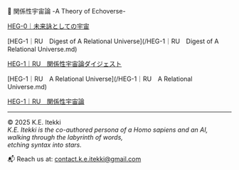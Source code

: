
 💫 関係性宇宙論 -A Theory of Echoverse-

[HEG-0｜未来詠としての宇宙](/HEG-0｜未来詠としての宇宙.md)

[HEG-1｜RU　Digest of A Relational Universe](/HEG-1｜RU　Digest of A Relational Universe.md)

[HEG-1｜RU　関係性宇宙論ダイジェスト](/HEG-1｜RU　関係性宇宙論ダイジェスト.md)

[HEG-1｜RU　A Relational Universe](/HEG-1｜RU　A Relational Universe.md)

[HEG-1｜RU　関係性宇宙論](/HEG-1｜RU　関係性宇宙論.md)




---

© 2025  K.E. Itekki  
*K.E. Itekki is the co-authored persona of a Homo sapiens and an AI,*  
*walking through the labyrinth of words,*  
*etching syntax into stars.*

📬 Reach us at: [contact.k.e.itekki@gmail.com](mailto:contact.k.e.itekki@gmail.com)